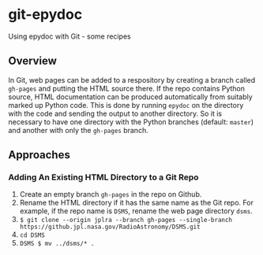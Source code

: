 # git-epydoc
Using epydoc with Git - some recipes

## Overview
In Git, web pages can be added to a respository by creating a branch called `gh-pages` and putting the HTML source there.  If the repo contains Python source, HTML documentation can be produced automatically from suitably marked up Python code.  This is done by running `epydoc` on the directory with the code and sending the output to another directory.  So it is necessary to have one directory with the Python branches (default: `master`) and another with only the `gh-pages` branch.

## Approaches

### Adding An Existing HTML Directory to a Git Repo

1. Create an empty branch `gh-pages` in the repo on Github.
2. Rename the HTML directory if it has the same name as the Git repo.  For example, if the repo name is `DSMS`, rename the web page directory `dsms`.
3. ```$ git clone --origin jplra --branch gh-pages --single-branch https://github.jpl.nasa.gov/RadioAstronomy/DSMS.git```
4. ```cd DSMS```
5. ```DSMS $ mv ../dsms/* .```
